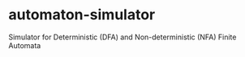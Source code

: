 # automaton-simulator
Simulator for Deterministic (DFA) and Non-deterministic (NFA) Finite Automata
